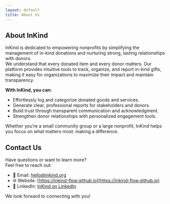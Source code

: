 ```yaml
---
layout: default
title: About Us
---
```

## About InKind

InKind is dedicated to empowering nonprofits by simplifying the management of in-kind donations and nurturing strong, lasting relationships with donors.  
We understand that every donated item and every donor matters. Our platform provides intuitive tools to track, organize, and report in-kind gifts, making it easy for organizations to maximize their impact and maintain transparency.

**With InKind, you can:**
- Effortlessly log and categorize donated goods and services.
- Generate clear, professional reports for stakeholders and donors.
- Build trust through transparent communication and acknowledgment.
- Strengthen donor relationships with personalized engagement tools.

Whether you’re a small community group or a large nonprofit, InKind helps you focus on what matters most: making a difference.


## Contact Us

Have questions or want to learn more?  
Feel free to reach out:

- 📧 Email: [hello@inkind.org](mailto:hello@inkind.org)
- 🌐 Website: [https://inkind-flow.github.io](https://inkind-flow.github.io)
- 💼 LinkedIn: [InKind on LinkedIn](https://linkedin.com/company/inkind)

We look forward to connecting with you!